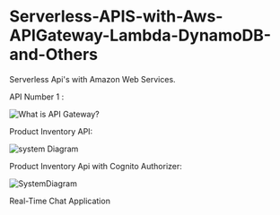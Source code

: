 # Serverless-APIS-with-Aws-APIGateway-Lambda-DynamoDB-and-Others
Serverless Api's with Amazon Web Services.


API Number 1 :

![What is API Gateway?](https://github.com/AbdulSami455/Serverless-APIS-with-Aws-APIGateway-Lambda-DynamoDB-and-Others/assets/111019622/e112096d-46ac-413a-bec1-e52410e86419)

Product Inventory API:

![system Diagram](https://github.com/AbdulSami455/Serverless-APIS-with-Aws-APIGateway-Lambda-DynamoDB-and-Others/assets/111019622/f9d94443-d063-4972-a0fc-069c2db3313b)

Product Inventory Api with Cognito Authorizer:

![SystemDiagram](https://github.com/AbdulSami455/Serverless-APIS-with-Aws-APIGateway-Lambda-DynamoDB-and-Others/assets/111019622/2ac41a22-17f7-4e59-b4f9-2d4c4c2dc418)


Real-Time Chat Application 
